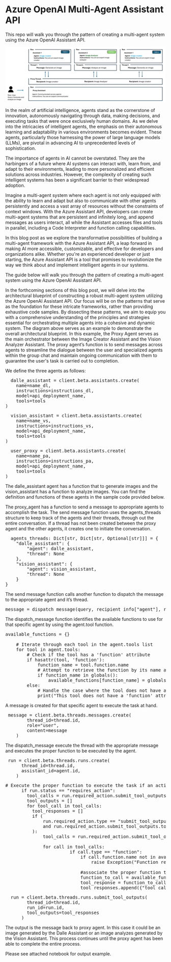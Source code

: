 # Azure OpenAI Multi-Agent Assistant API
This repo will walk you through the pattern of creating a multi-agent system using the Azure OpenAI Assistant API. 

![Screenshot](AOAI_ASSIST.png)

In the realm of artificial intelligence, agents stand as the cornerstone of innovation, autonomously navigating through data, making decisions, and executing tasks that were once exclusively human domains. As we delve into the intricacies of intelligent agents, the emphasis on their autonomous learning and adaptability in various environments becomes evident. These agents, particularly those harnessing the power of large language models (LLMs), are pivotal in advancing AI to unprecedented levels of sophistication.

The importance of agents in AI cannot be overstated. They are the harbingers of a future where AI systems can interact with, learn from, and adapt to their environments, leading to more personalized and efficient solutions across industries. However, the complexity of creating such intelligent systems has been a significant barrier to their widespread adoption.

Imagine a multi-agent system where each agent is not only equipped with the ability to learn and adapt but also to communicate with other agents persistently and access a vast array of resources without the constraints of context windows. With the Azure Assistant API, developers can create multi-agent systems that are persistent and infinitely long, and append messages as users interact, all while the Assistant accesses files and tools in parallel, including a Code Interpreter and function calling capabilities.

In this blog post as we explore the transformative possibilities of building a multi-agent framework with the Azure Assistant API, a leap forward in making AI more accessible, customizable, and effective for developers and organizations alike. Whether you're an experienced developer or just starting, the Azure Assistant API is a tool that promises to revolutionize the way we think about and implement intelligent agents in our systems. 

The guide below will walk you through the pattern of creating a multi-agent system using the Azure OpenAI Assistant API. 

In the forthcoming sections of this blog post, we will delve into the architectural blueprint of constructing a robust multi-agent system utilizing the Azure OpenAI Assistant API. Our focus will be on the patterns that serve as the foundation for these intricate frameworks, rather than providing exhaustive code samples. By dissecting these patterns, we aim to equip you with a comprehensive understanding of the principles and strategies essential for orchestrating multiple agents into a cohesive and dynamic system.
The diagram above serves as an example to demonstrate the overall architectural blueprint. In this example, the Proxy Agent serves as the main orchestrator between the Image Creator Assistant and the Vision Analyzer Assistant. The proxy agent’s function is to send messages across agents to streamline the dialogue between the user and specialized agents within the group chat and maintain ongoing communication with them to guarantee the user's task is carried out to completion.

We define the three agents as follows:

<pre lang=lisp>
  dalle_assistant = client.beta.assistants.create(
    name=name_dl,
    instructions=instructions_dl,
    model=api_deployment_name,
    tools=tools
)
</pre>
<pre lang=lisp>
  vision_assistant = client.beta.assistants.create(
    name=name_vs,
    instructions=instructions_vs,
    model=api_deployment_name,
    tools=tools
)
</pre>
<pre lang=lisp>
  user_proxy = client.beta.assistants.create(
    name=name_pa,
    instructions=instructions_pa,
    model=api_deployment_name,
    tools=tools
)
</pre>

The dalle_assistant agent has a function that to generate images and the vision_assistant has a function to analyze images. You can find the definition and functions of these agents in the sample code provided below.

The proxy_agent has a function to send a message to appropriate agents to accomplish the task. The send message function uses the agents_threads structure to keep track of the agents and their threads, through out the entire conversation. If a thread has not been created between the proxy agent and the other agents, it creates one to initiate the conversation.

<pre lang=lisp>
  agents_threads: Dict[str, Dict[str, Optional[str]]] = {  
    "dalle_assistant": {  
        "agent": dalle_assistant, 
        "thread": None
    },
    "vision_assistant": {  
        "agent": vision_assistant, 
        "thread": None
    } 
}  
</pre>

The send message function calls another function to dispatch the message to the appropriate agent and it’s thread.

<pre lang=lisp>
message = dispatch_message(query, recipient_info["agent"], recipient_info["thread"]) 
</pre>

The dispatch_message function identifies the available functions to use for that specific agent by using the agent.tool function.

<pre lang=lisp>
available_functions = {}  
      
    # Iterate through each tool in the agent.tools list  
    for tool in agent.tools:  
        # Check if the tool has a 'function' attribute  
        if hasattr(tool, 'function'):  
            function_name = tool.function.name  
            # Attempt to retrieve the function by its name and add it to the available_functions dictionary  
            if function_name in globals():  
                available_functions[function_name] = globals()[function_name]  
        else:  
            # Handle the case where the tool does not have a 'function' attribute  
            print("This tool does not have a 'function' attribute.")  
</pre>

A message is created for that specific agent to execute the task at hand. 

<pre lang=lisp>
 message = client.beta.threads.messages.create(
        thread_id=thread.id,
        role="user",
        content=message
    ) 
</pre>

The dispatch_message execute the thread with the appropriate message and executes the proper function to be executed by the agent.

<pre lang=lisp>
 run = client.beta.threads.runs.create(
      thread_id=thread.id,
      assistant_id=agent.id,
    )
</pre>

<pre lang=lisp>
# Execute the proper function to execute the task if an action is required
      if run.status == "requires_action":
        tool_calls = run.required_action.submit_tool_outputs.tool_calls
        tool_outputs = []
        for tool_call in tool_calls:
          tool_responses = []
          if (
              run.required_action.type == "submit_tool_outputs"
              and run.required_action.submit_tool_outputs.tool_calls is not None
          ):
              tool_calls = run.required_action.submit_tool_outputs.tool_calls

              for call in tool_calls:
                        if call.type == "function":
                            if call.function.name not in available_functions:
                                raise Exception("Function requested by the model does not exist")
                            
                            #associate the proper function to the agent to call
                            function_to_call = available_functions[call.function.name]
                            tool_response = function_to_call(**json.loads(call.function.arguments))
                            tool_responses.append({"tool_call_id": call.id, "output": tool_response})
</pre>

<pre lang=lisp>
  run = client.beta.threads.runs.submit_tool_outputs(
        thread_id=thread.id,
        run_id=run.id,
        tool_outputs=tool_responses
      )
</pre>

The output is the message back to proxy agent. In this case it could be an image generated by the Dalle Assistant or an image analyzes generated by the Vision Assistant.
This process continues until the proxy agent has been able to complete the entire process. 

Please see attached notebook for output example.
